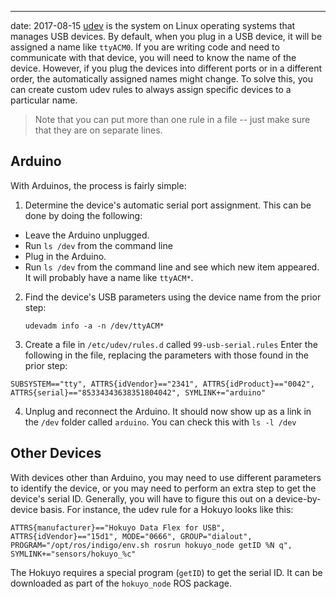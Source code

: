 ---
date: 2017-08-15
[udev](https://en.wikipedia.org/wiki/Udev) is the system on Linux operating systems that manages USB devices. By default, when you plug in a USB device, it will be assigned a name like `ttyACM0`. If you are writing code and need to communicate with that device, you will need to know the name of the device. However, if you plug the devices into different ports or in a different order, the automatically assigned names might change. To solve this, you can create custom udev rules to always assign specific devices to a particular name.

> Note that you can put more than one rule in a file -- just make sure that they are on separate lines.

## Arduino
With Arduinos, the process is fairly simple:

1. Determine the device's automatic serial port assignment. This can be done by doing the following:
  - Leave the Arduino unplugged.
  - Run `ls /dev` from the command line
  - Plug in the Arduino.
  - Run `ls /dev` from the command line and see which new item appeared. It will probably have a name like `ttyACM*`.
2. Find the device's USB parameters using the device name from the prior step:
    ```
    udevadm info -a -n /dev/ttyACM*
    ```
3. Create a file in `/etc/udev/rules.d` called `99-usb-serial.rules`
Enter the following in the file, replacing the parameters with those found in the prior step:
```
SUBSYSTEM=="tty", ATTRS{idVendor}=="2341", ATTRS{idProduct}=="0042", ATTRS{serial}=="85334343638351804042", SYMLINK+="arduino"
```
4. Unplug and reconnect the Arduino. It should now show up as a link in the `/dev` folder called `arduino`. You can check this with `ls -l /dev`

## Other Devices
With devices other than Arduino, you may need to use different parameters to identify the device, or you may need to perform an extra step to get the device's serial ID. Generally, you will have to figure this out on a device-by-device basis. For instance, the udev rule for a Hokuyo looks like this:
```
ATTRS{manufacturer}=="Hokuyo Data Flex for USB", ATTRS{idVendor}=="15d1", MODE="0666", GROUP="dialout", PROGRAM="/opt/ros/indigo/env.sh rosrun hokuyo_node getID %N q", SYMLINK+="sensors/hokuyo_%c"
```
The Hokuyo requires a special program (`getID`) to get the serial ID. It can be downloaded as part of the `hokuyo_node` ROS package.
